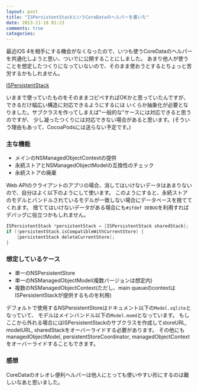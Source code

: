 ```yaml
---
layout: post
title: "ISPersistentStackというCoreDataのヘルパーを書いた"
date: 2013-11-18 01:23
comments: true
categories: 
---
```


最近iOS 4を相手にする機会がなくなったので、いつも使うCoreDataのヘルパーを共通化しようと思い、ついでに公開することにしました。
あまり他人が使うことを想定したつくりになっていないので、そのまま使おうとするとちょっと苦労するかもしれません。

[ISPersistentStack](https://github.com/ishkawa/ISPersistentStack)

いままで使っていたものをそのままコピペすればOKかと思っていたんですが、できるだけ幅広い構造に対応できるようにするには
いくらか抽象化が必要となりました。サブクラスを作ってしまえば"一般的な"ケースには対応できると思うのですが、
少し凝ったつくりには対応できない場合があると思います。(そういう理由もあって、CocoaPodsには送らない予定です。)

### 主な機能

- メインのNSManagedObjectContextの提供
- 永続ストアとNSManagedObjectModelの互換性のチェック
- 永続ストアの廃棄

Web APIのクライアントのアプリの場合、消してはいけないデータはあまりないので、自分はよく以下のようにして使います。
このようにすると、永続ストアのモデルとバンドルされているモデルが一致しない場合にデータベースを捨ててくれます。
捨ててはいけないデータがある場合にも`#ifdef DEBUG`を利用すればデバッグに役立つかもしれません。

```objectivec
ISPersistentStack *persistentStack = [ISPersistentStack sharedStack];
if (!persistentStack.isCompatibleWithCurrentStore) {
    [persistentStack deleteCurrentStore];
}
```

### 想定しているケース

- 単一のNSPersistentStore
- 単一のNSManagedObjectModel(複数バージョンは想定内)
- 複数のNSManagedObjectContext(ただし、main queueのcontextはISPersistentStackが提供するものを利用)

デフォルトで使用するNSPersistentStoreはドキュメント以下の`Model.sqlite`となっていて、
モデルはメインバンドル以下の`Model.momd`となっています。
もしここから外れる場合にはISPersistentStackのサブクラスを作成してstoreURL, modelURL, sharedStackをオーバーライドする必要があります。
その他にもmanagedObjectModel, persistentStoreCoordinator, managedObjectContextをオーバーライドすることもできます。

### 感想

CoreDataのオレオレ便利ヘルパーは他人にとっても使いやすい形にするのは難しいなあと思いました。

